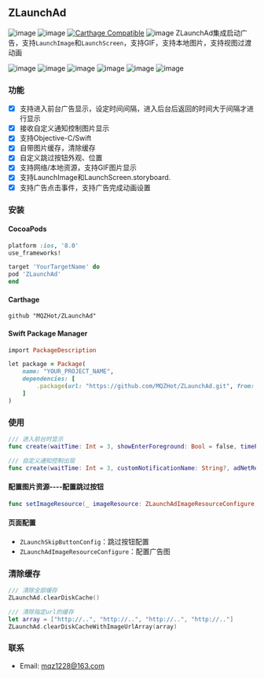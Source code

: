 
## ZLaunchAd

 ![image](https://img.shields.io/badge/support-iOS%208%2B-blue.svg)   ![image](https://img.shields.io/cocoapods/v/ZLaunchAd.svg?style=flat)    [![Carthage Compatible](https://img.shields.io/badge/Carthage-compatible-4BC51D.svg?style=flat)](https://github.com/Carthage/Carthage)
![image](https://img.shields.io/badge/SPM-supported-DE5C43.svg?style=flat)
ZLaunchAd集成启动广告，支持`LaunchImage`和`LaunchScreen`，支持GIF，支持本地图片，支持视图过渡动画


![image](https://github.com/MQZHot/ZLaunchAd/raw/master/Picture/pic0.gif) ![image](https://github.com/MQZHot/ZLaunchAd/raw/master/Picture/pic2.gif) ![image](https://github.com/MQZHot/ZLaunchAd/raw/master/Picture/pic3.gif) ![image](https://github.com/MQZHot/ZLaunchAd/raw/master/Picture/pic4.gif) ![image](https://github.com/MQZHot/ZLaunchAd/raw/master/Picture/pic5.gif) ![image](https://github.com/MQZHot/ZLaunchAd/raw/master/Picture/pic6.gif)

### 功能
- [x] 支持进入前台广告显示，设定时间间隔，进入后台后返回的时间大于间隔才进行显示
- [x] 接收自定义通知控制图片显示
- [x] 支持Objective-C/Swift
- [x] 自带图片缓存，清除缓存
- [x] 自定义跳过按钮外观、位置
- [x] 支持网络/本地资源，支持GIF图片显示
- [x] 支持LaunchImage和LaunchScreen.storyboard.
- [x] 支持广告点击事件，支持广告完成动画设置

### 安装

#### CocoaPods

```ruby
platform :ios, '8.0'
use_frameworks!

target 'YourTargetName' do
pod 'ZLaunchAd'
end
```

#### Carthage

```ogdl
github "MQZHot/ZLaunchAd"
```

#### Swift Package Manager
```ruby
import PackageDescription

let package = Package(
    name: "YOUR_PROJECT_NAME",
    dependencies: [
        .package(url: "https://github.com/MQZHot/ZLaunchAd.git", from: "2.1.0"),
    ]
)
```

### 使用

```swift
/// 进入前台时显示
func create(waitTime: Int = 3, showEnterForeground: Bool = false, timeForWillEnterForeground: Double = 10, adNetRequest: ((ZLaunchAdView)->())? = nil) -> ZLaunchAdView
```
```swift
/// 自定义通知控制出现
func create(waitTime: Int = 3, customNotificationName: String?, adNetRequest: ((ZLaunchAdView)->())? = nil) -> ZLaunchAdView
```
#### 配置图片资源----配置跳过按钮
```swift
func setImageResource(_ imageResource: ZLaunchAdImageResourceConfigure, buttonConfig: ZLaunchSkipButtonConfig? = nil, action: ZLaunchClosure?)
```

#### 页面配置
 * `ZLaunchSkipButtonConfig`：跳过按钮配置
 * `ZLaunchAdImageResourceConfigure`：配置广告图


### 清除缓存
```swift
/// 清除全部缓存
ZLaunchAd.clearDiskCache()

/// 清除指定url的缓存
let array = ["http://..", "http://..", "http://..", "http://.."]
ZLaunchAd.clearDiskCacheWithImageUrlArray(array)
```

### 联系

* Email: mqz1228@163.com


